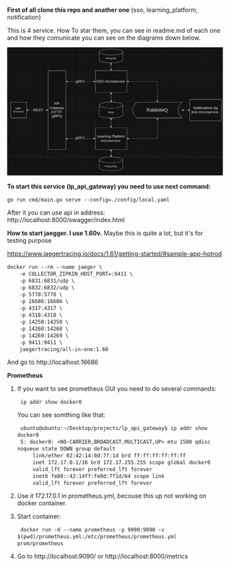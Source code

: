 **First of all clone this repo and anather one** (sso, learning_platform, notification)

This is 4 service. How To star them, you can see in readme.md of each one and how they comunicate you can see on the diagrams down below.

![Schema](./schema.png)

**To start this service (lp_api_gateway) you need to use next command:**

    go run cmd/main.go serve --config=./config/local.yaml

After it you can use api in address: http://localhost:8000/swagger/index.html

**How to start jaegger. I use 1.60v.** Maybe this is quite a lot, but it's for testing purpose

https://www.jaegertracing.io/docs/1.61/getting-started/#sample-app-hotrod

    docker run --rm --name jaeger \
        -e COLLECTOR_ZIPKIN_HOST_PORT=:9411 \
        -p 6831:6831/udp \
        -p 6832:6832/udp \
        -p 5778:5778 \
        -p 16686:16686 \
        -p 4317:4317 \
        -p 4318:4318 \
        -p 14250:14250 \
        -p 14268:14268 \
        -p 14269:14269 \
        -p 9411:9411 \
        jaegertracing/all-in-one:1.60

And go to http://localhost:16686

**Prometheus**

1. If you want to see prometheus GUI you need to do several commands:
    
        ip addr show docker0

    You can see somthing like that:

        ubuntu@ubuntu:~/Desktop/projects/lp_api_gateway$ ip addr show docker0
        5: docker0: <NO-CARRIER,BROADCAST,MULTICAST,UP> mtu 1500 qdisc noqueue state DOWN group default 
            link/ether 02:42:14:0d:7f:1d brd ff:ff:ff:ff:ff:ff
            inet 172.17.0.1/16 brd 172.17.255.255 scope global docker0
            valid_lft forever preferred_lft forever
            inet6 fe80::42:14ff:fe0d:7f1d/64 scope link 
            valid_lft forever preferred_lft forever

2. Use it 172.17.0.1 in prometheus.yml, becouse this up not working on docker container.

3. Start container:
    
        docker run -d --name prometheus -p 9090:9090 -v $(pwd)/prometheus.yml:/etc/prometheus/prometheus.yml prom/prometheus

4. Go to http://localhost:9090/ or http://localhost:8000/metrics